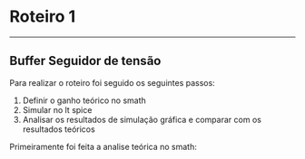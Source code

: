 # Roteiro 1
***
## Buffer Seguidor de tensão
Para realizar o roteiro foi seguido os seguintes passos:
1. Definir o ganho teórico no smath  
1. Simular no lt spice
1.  Analisar os resultados de simulação gráfica e comparar com os resultados teóricos

Primeiramente foi feita a analise teórica no smath:
![]()





